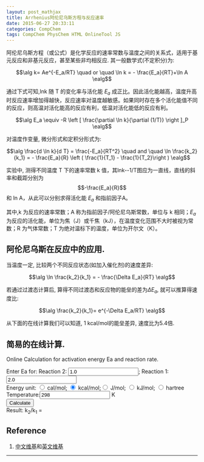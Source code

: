 ```yaml
---
layout: post_mathjax
title: Arrhenius阿伦尼乌斯方程与反应速率
date: 2015-06-27 20:33:11
categories: CompChem
tags: CompChem PhysChem HTML OnlineTool JS
---
```


阿伦尼乌斯方程（或公式）是化学反应的速率常数与温度之间的关系式，适用于基元反应和非基元反应，甚至某些非均相反应. 其一般数学式(不定积分)为:  

$$\alg k= Ae^{-E_a/RT} \quad or \quad \ln k = - \frac{E_a}{RT}+\ln A \ealg$$

通过下式可知,lnk 随 T 的变化率与活化能 $E_a$ 成正比。因此活化能越高，温度升高时反应速率增加得越快，反应速率对温度越敏感。如果同时存在多个活化能值不同的反应，则高温对活化能高的反应有利，低温对活化能低的反应有利。

$$\alg E_a \equiv -R \left [ \frac{\partial \ln k}{\partial (1/T)} \right ]_P \ealg$$

对温度作变量, 微分形式和定积分形式为: 

$$\alg \frac{d \ln k}{d T} = \frac{-E_a}{RT^2} \quad and \quad \ln \frac{k_2}{k_1} = - \frac{E_a}{R} \left ( \frac{1}{T_1} - \frac{1}{T_2}\right ) \ealg$$

实验中, 测得不同温度 T 下的速率常数 k 值，其lnk--1/T图应为一直线，直线的斜率和截距分别为 $$-\frac{E_a}{R}$$ 和 ln A，从此可以分别求得活化能 $E_a$ 和指前因子A。

其中,k 为反应的速率常数；A 称为指前因子/阿伦尼乌斯常数，单位与 k 相同；$E_a$ 为反应的活化能，单位为焦（J）或千焦（kJ），在温度变化范围不大时被视为常数；R 为气体常数；T 为绝对温标下的温度，单位为开尔文（K）。

## 阿伦尼乌斯在反应中的应用.

当温度一定, 比较两个不同反应状态(如加入催化剂)的速度差异:

$$\alg \ln \frac{k_2}{k_1} = - \frac{\Delta E_a}{RT} \ealg$$

若通过过渡态计算后, 算得不同过渡态和反应物的能垒的差为$\Delta E_a$, 就可以推算得速度比:

$$\alg \frac{k_2}{k_1}= e^{-\Delta E_a/RT} \ealg$$

从下面的在线计算我们可以知道, 1 kcal/mol的能垒差异, 速度比为5.4倍. 

## 简易的在线计算. 
Online Calculation for activation energy Ea and reaction rate.

<form>Enter Ea for: <label for="EA2">Reaction 2: </label><input type="text" id="EA2" value="1.0">; <label for="EA1">Reaction 1:</label><input type="text" id="EA1" value="2.0"> <br/>Energy unit: <input type="radio" name="Eunit" value="4.184"> cal/mol; <input type="radio" name="Eunit" value="4184" checked> kcal/mol;<input type="radio" name="Eunit" value="1"> J/mol; <input type="radio" name="Eunit" value="1000"> kJ/mol; <input type="radio" name="Eunit" value="26255000"> hartree <br/><label for="TT">Temperature:</label><input type="text" id="TT" value="298"> K<br/><input type="button" onclick="calck()" value="Calculate"><br/>Result: k<sub>2</sub>/k<sub>1</sub> = <span id="Result"></span></form>

<script>function GetValueFromNames(name){var chkObjs = document.getElementsByName(name);for(var i=0;i<chkObjs.length;i++){if(chkObjs[i].checked){stype=chkObjs[i].value;return stype;}}}; function calck(){var ea2=document.getElementById("EA2").value; var ea1=document.getElementById("EA1").value;var unit=GetValueFromNames("Eunit"); var tt=document.getElementById("TT").value; var dea=(ea1-ea2)*unit/(8.314*tt); var result=Math.pow(Math.E,dea); document.getElementById("Result").innerHTML=result;}</script>

## Reference
1. [中文维基](https://zh.wikipedia.org/wiki/%E9%98%BF%E4%BC%A6%E5%B0%BC%E4%B9%8C%E6%96%AF%E6%96%B9%E7%A8%8B)和[英文维基](https://en.wikipedia.org/wiki/Arrhenius_equation)

---
